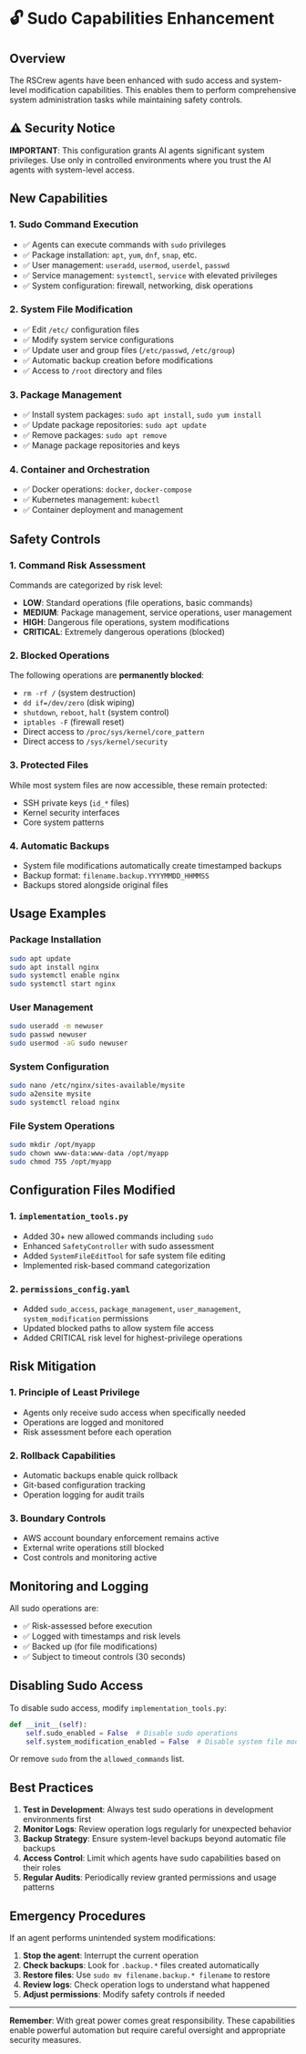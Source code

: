 # 🔓 Sudo Capabilities Enhancement

## Overview
The RSCrew agents have been enhanced with sudo access and system-level modification capabilities. This enables them to perform comprehensive system administration tasks while maintaining safety controls.

## ⚠️ Security Notice
**IMPORTANT**: This configuration grants AI agents significant system privileges. Use only in controlled environments where you trust the AI agents with system-level access.

## New Capabilities

### 1. **Sudo Command Execution**
- ✅ Agents can execute commands with `sudo` privileges
- ✅ Package installation: `apt`, `yum`, `dnf`, `snap`, etc.
- ✅ User management: `useradd`, `usermod`, `userdel`, `passwd`
- ✅ Service management: `systemctl`, `service` with elevated privileges
- ✅ System configuration: firewall, networking, disk operations

### 2. **System File Modification**
- ✅ Edit `/etc/` configuration files
- ✅ Modify system service configurations
- ✅ Update user and group files (`/etc/passwd`, `/etc/group`)
- ✅ Automatic backup creation before modifications
- ✅ Access to `/root` directory and files

### 3. **Package Management**
- ✅ Install system packages: `sudo apt install`, `sudo yum install`
- ✅ Update package repositories: `sudo apt update`
- ✅ Remove packages: `sudo apt remove`
- ✅ Manage package repositories and keys

### 4. **Container and Orchestration**
- ✅ Docker operations: `docker`, `docker-compose`
- ✅ Kubernetes management: `kubectl`
- ✅ Container deployment and management

## Safety Controls

### 1. **Command Risk Assessment**
Commands are categorized by risk level:

- **LOW**: Standard operations (file operations, basic commands)
- **MEDIUM**: Package management, service operations, user management
- **HIGH**: Dangerous file operations, system modifications
- **CRITICAL**: Extremely dangerous operations (blocked)

### 2. **Blocked Operations**
The following operations are **permanently blocked**:
- `rm -rf /` (system destruction)
- `dd if=/dev/zero` (disk wiping)
- `shutdown`, `reboot`, `halt` (system control)
- `iptables -F` (firewall reset)
- Direct access to `/proc/sys/kernel/core_pattern`
- Direct access to `/sys/kernel/security`

### 3. **Protected Files**
While most system files are now accessible, these remain protected:
- SSH private keys (`id_*` files)
- Kernel security interfaces
- Core system patterns

### 4. **Automatic Backups**
- System file modifications automatically create timestamped backups
- Backup format: `filename.backup.YYYYMMDD_HHMMSS`
- Backups stored alongside original files

## Usage Examples

### Package Installation
```bash
sudo apt update
sudo apt install nginx
sudo systemctl enable nginx
sudo systemctl start nginx
```

### User Management
```bash
sudo useradd -m newuser
sudo passwd newuser
sudo usermod -aG sudo newuser
```

### System Configuration
```bash
sudo nano /etc/nginx/sites-available/mysite
sudo a2ensite mysite
sudo systemctl reload nginx
```

### File System Operations
```bash
sudo mkdir /opt/myapp
sudo chown www-data:www-data /opt/myapp
sudo chmod 755 /opt/myapp
```

## Configuration Files Modified

### 1. `implementation_tools.py`
- Added 30+ new allowed commands including `sudo`
- Enhanced `SafetyController` with sudo assessment
- Added `SystemFileEditTool` for safe system file editing
- Implemented risk-based command categorization

### 2. `permissions_config.yaml`
- Added `sudo_access`, `package_management`, `user_management`, `system_modification` permissions
- Updated blocked paths to allow system file access
- Added CRITICAL risk level for highest-privilege operations

## Risk Mitigation

### 1. **Principle of Least Privilege**
- Agents only receive sudo access when specifically needed
- Operations are logged and monitored
- Risk assessment before each operation

### 2. **Rollback Capabilities**
- Automatic backups enable quick rollback
- Git-based configuration tracking
- Operation logging for audit trails

### 3. **Boundary Controls**
- AWS account boundary enforcement remains active
- External write operations still blocked
- Cost controls and monitoring active

## Monitoring and Logging

All sudo operations are:
- ✅ Risk-assessed before execution
- ✅ Logged with timestamps and risk levels
- ✅ Backed up (for file modifications)
- ✅ Subject to timeout controls (30 seconds)

## Disabling Sudo Access

To disable sudo access, modify `implementation_tools.py`:

```python
def __init__(self):
    self.sudo_enabled = False  # Disable sudo operations
    self.system_modification_enabled = False  # Disable system file modifications
```

Or remove `sudo` from the `allowed_commands` list.

## Best Practices

1. **Test in Development**: Always test sudo operations in development environments first
2. **Monitor Logs**: Review operation logs regularly for unexpected behavior
3. **Backup Strategy**: Ensure system-level backups beyond automatic file backups
4. **Access Control**: Limit which agents have sudo capabilities based on their roles
5. **Regular Audits**: Periodically review granted permissions and usage patterns

## Emergency Procedures

If an agent performs unintended system modifications:

1. **Stop the agent**: Interrupt the current operation
2. **Check backups**: Look for `.backup.*` files created automatically
3. **Restore files**: Use `sudo mv filename.backup.* filename` to restore
4. **Review logs**: Check operation logs to understand what happened
5. **Adjust permissions**: Modify safety controls if needed

---

**Remember**: With great power comes great responsibility. These capabilities enable powerful automation but require careful oversight and appropriate security measures.